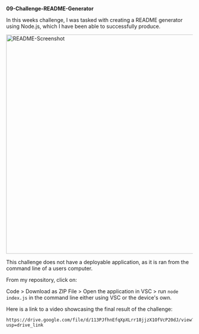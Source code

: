 **09-Challenge-README-Generator**

In this weeks challenge, I was tasked with creating a README generator using Node.js, which I have been able to successfully produce. 

<img width="592" alt="README-Screenshot" src="https://github.com/isazafeer/README-Generator/assets/116819407/fbe05d98-6a7d-41ae-a26f-c1f325303061">


This challenge does not have a deployable application, as it is ran from the command line of a users computer.

From my repository, click on:

Code > Download as ZIP File > Open the application in VSC > run `node index.js` in the command line either using VSC or the device's own.

Here is a link to a video showcasing the final result of the challenge:

	https://drive.google.com/file/d/113PJfhnEfqXpXLrr18jjzX1OfVcP20dJ/view?usp=drive_link

